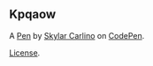 Kpqaow
------


A [Pen](http://codepen.io/skylar-carlino/pen/Kpqaow) by [Skylar Carlino](http://codepen.io/skylar-carlino) on [CodePen](http://codepen.io/).

[License](http://codepen.io/skylar-carlino/pen/Kpqaow/license).